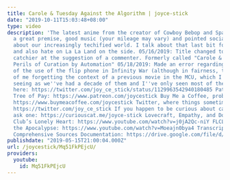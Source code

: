```yaml
---
title: Carole & Tuesday Against the Algorithm | joyce-stick
date: "2019-10-11T15:03:48+08:00"
type: video
description: 'The latest anime from the creator of Cowboy Bebop and Space Dandy has
  a great premise, good music (your mileage may vary) and pointed social commentary
  about our increasingly techified world. I talk about that last bit for 15-odd minutes,
  and also hate on La La Land on the side. 05/16/2019: Title changed to something
  catchier at the suggestion of a commenter. Formerly called "Carole & Tuesday & the
  Perils of Curation by Automation" 05/18/2019: Made an error regarding the context
  of the use of the flip phone in Infinity War (although in fairness, this was a case
  of me forgetting the context of a previous movie in the MCU, which I''d say is reasonable
  seeing as we''ve had a decade of them and I''ve only seen most of them once). Acknowledgement
  here: https://twitter.com/joy_ce_stick/status/1129963542940180485 Patreon, an active
  Tree of Pay: https://www.patreon.com/joycestick Buy Me a Coffee, probably literally:
  https://www.buymeacoffee.com/joycestick Twitter, where things sometimes happen:
  https://twitter.com/joy_ce_stick If you happen to be curious about catgirls, go
  ask one: https://curiouscat.me/joyce-stick Lovecraft, Empathy, and Doki Doki Literature
  Club’s Lonely Heart: https://www.youtube.com/watch?v=j0jA2Qc-niY FLCL and Ignoring
  the Apocalypse: https://www.youtube.com/watch?v=Moeajn0bya4 Transcript: https://joycestick.wordpress.com/2019/05/15/carole-tuesday-the-perils-of-curation-by-automation
  Comprehensive Sources Documentation: https://drive.google.com/file/d/1rxuAFZNiKJFsXwP2Fzp81wYCajMIGrlB/view?usp=sharing'
publishdate: "2019-05-15T21:00:04.000Z"
url: /joycestick/Mq51FkPEjcU/
providers:
  youtube:
    id: Mq51FkPEjcU
---
```

